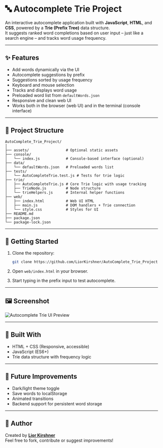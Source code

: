 # 🔤 Autocomplete Trie Project

An interactive autocomplete application built with **JavaScript**, **HTML**, and **CSS**, powered by a **Trie (Prefix Tree)** data structure.  
It suggests ranked word completions based on user input – just like a search engine – and tracks word usage frequency.

---

## ✨ Features

- Add words dynamically via the UI
- Autocomplete suggestions by prefix
- Suggestions sorted by usage frequency
- Keyboard and mouse selection
- Tracks and displays word usage
- Preloaded word list from `defaultWords.json`
- Responsive and clean web UI
- Works both in the browser (web UI) and in the terminal (console interface)

---

## 📁 Project Structure

```
AutoComplete_Trie_Project/
│
├── assets/                 # Optional static assets
├── console/
│   └── index.js            # Console-based interface (optional)
├── data/
│   └── defaultWords.json   # Preloaded words list
├── tests/
│   └── AutoCompleteTrie.test.js # Tests for trie logic
├── trie/
│   ├── AutoCompleteTrie.js # Core Trie logic with usage tracking
│   ├── TrieNode.js         # Node structure
│   └── trieHelpers.js      # Internal helper functions
├── web/
│   ├── index.html          # Web UI HTML
│   ├── main.js             # DOM handlers + Trie connection
│   └── style.css           # Styles for UI
├── README.md
├── package.json
└── package-lock.json
```

---

## 🚀 Getting Started

1. Clone the repository:

   ```bash
   git clone https://github.com/LiorKirshner/AutoComplete_Trie_Project.git
   ```

2. Open `web/index.html` in your browser.
3. Start typing in the prefix input to test autocomplete.

---

## 🖼️ Screenshot

![Autocomplete Trie UI Preview](./assets/screenshot.png)

---

## 🧠 Built With

- HTML + CSS (Responsive, accessible)
- JavaScript (ES6+)
- Trie data structure with frequency logic

---

## 📌 Future Improvements

- Dark/light theme toggle
- Save words to localStorage
- Animated transitions
- Backend support for persistent word storage

---

## 👤 Author

Created by **[Lior Kirshner](https://github.com/LiorKirshner)**  
Feel free to fork, contribute or suggest improvements!

